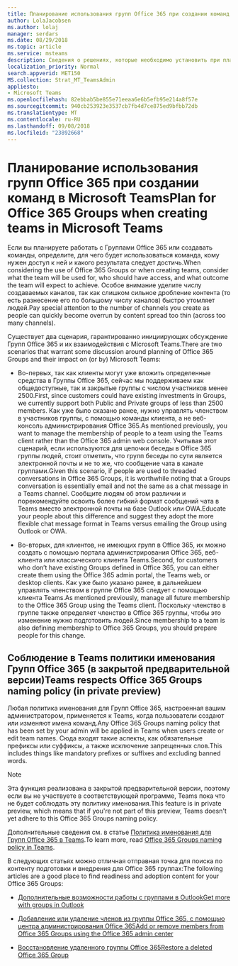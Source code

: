 ```yaml
---
title: Планирование использования групп Office 365 при создании команд в Microsoft Teams
author: LolaJacobsen
ms.author: lolaj
manager: serdars
ms.date: 08/29/2018
ms.topic: article
ms.service: msteams
description: Сведения о решениях, которые необходимо установить при планировании для Office 365 групп, таких как Выбор открытых и закрытых групп, с помощью команды клиента или веб-консоль администрирования Office 365 и инструкции для ваших команд об использовании бесед.
localization_priority: Normal
search.appverid: MET150
MS.collection: Strat_MT_TeamsAdmin
appliesto:
- Microsoft Teams
ms.openlocfilehash: 82ebbab5be855e71eeaa6e6b5efb95e214a8f57e
ms.sourcegitcommit: 940cb253923e3537cb7fb4d7ce875ed9bfbb72db
ms.translationtype: MT
ms.contentlocale: ru-RU
ms.lasthandoff: 09/08/2018
ms.locfileid: "23892668"
---
```

<a name="plan-for-office-365-groups-when-creating-teams-in-microsoft-teams"></a><span data-ttu-id="18742-103">Планирование использования групп Office 365 при создании команд в Microsoft Teams</span><span class="sxs-lookup"><span data-stu-id="18742-103">Plan for Office 365 Groups when creating teams in Microsoft Teams</span></span>
==========================================================

<span data-ttu-id="18742-104">Если вы планируете работать с Группами Office 365 или создавать команды, определите, для чего будет использоваться команда, кому нужен доступ к ней и какого результата следует достичь.</span><span class="sxs-lookup"><span data-stu-id="18742-104">When considering the use of Office 365 Groups or when creating teams, consider what the team will be used for, who should have access, and what outcome the team will expect to achieve.</span></span> <span data-ttu-id="18742-105">Особое внимание уделите числу создаваемых каналов, так как слишком сильное дробление контента (то есть разнесение его по большому числу каналов) быстро утомляет людей.</span><span class="sxs-lookup"><span data-stu-id="18742-105">Pay special attention to the number of channels you create as people can quickly become overrun by content spread too thin (across too many channels).</span></span>

<span data-ttu-id="18742-106">Существует два сценария, гарантированно инициирующих обсуждение Групп Office 365 и их взаимодействия с Microsoft Teams.</span><span class="sxs-lookup"><span data-stu-id="18742-106">There are two scenarios that warrant some discussion around planning of Office 365 Groups and their impact on (or by) Microsoft Teams:</span></span>

-   <span data-ttu-id="18742-107">Во-первых, так как клиенты могут уже вложить определенные средства в Группы Office 365, сейчас мы поддерживаем как общедоступные, так и закрытые группы с числом участников менее 2500.</span><span class="sxs-lookup"><span data-stu-id="18742-107">First, since customers could have existing investments in Groups, we currently support both Public and Private groups of less than 2500 members.</span></span> <span data-ttu-id="18742-108">Как уже было сказано ранее, нужно управлять членством в участников группы, с помощью команды клиента, а не веб-консоль администрирования Office 365.</span><span class="sxs-lookup"><span data-stu-id="18742-108">As mentioned previously, you want to manage the membership of people to a team using the Teams client rather than the Office 365 admin web console.</span></span> <span data-ttu-id="18742-109">Учитывая этот сценарий, если используются для цепочки беседы в Office 365 группы людей, стоит отметить, что групп беседы по сути является электронной почты и не то же, что сообщение чата в канале группами.</span><span class="sxs-lookup"><span data-stu-id="18742-109">Given this scenario, if people are used to threaded conversations in Office 365 Groups, it is worthwhile noting that a Groups conversation is essentially email and not the same as a chat message in a Teams channel.</span></span> <span data-ttu-id="18742-110">Сообщите людям об этом различии и порекомендуйте освоить более гибкий формат сообщений чата в Teams вместо электронной почты на базе Outlook или OWA.</span><span class="sxs-lookup"><span data-stu-id="18742-110">Educate your people about this difference and suggest they adopt the more flexible chat message format in Teams versus emailing the Group using Outlook or OWA.</span></span>

-   <span data-ttu-id="18742-111">Во-вторых, для клиентов, не имеющих групп в Office 365, их можно создать с помощью портала администрирования Office 365, веб-клиента или классического клиента Teams.</span><span class="sxs-lookup"><span data-stu-id="18742-111">Second, for customers who don’t have existing Groups defined in Office 365, you can either create them using the Office 365 admin portal, the Teams web, or desktop clients.</span></span> <span data-ttu-id="18742-112">Как уже было указано ранее, в дальнейшем управлять членством в группе Office 365 следует с помощью клиента Teams.</span><span class="sxs-lookup"><span data-stu-id="18742-112">As mentioned previously, manage all future membership to the Office 365 Group using the Teams client.</span></span> <span data-ttu-id="18742-113">Поскольку членство в группе также определяет членство в Office 365 группы, чтобы это изменение нужно подготовить людей.</span><span class="sxs-lookup"><span data-stu-id="18742-113">Since membership to a team is also defining membership to Office 365 Groups, you should prepare people for this change.</span></span>
 


## <a name="teams-respects-office-365-groups-naming-policy-in-private-preview"></a><span data-ttu-id="18742-114">Соблюдение в Teams политики именования Групп Office 365 (в закрытой предварительной версии)</span><span class="sxs-lookup"><span data-stu-id="18742-114">Teams respects Office 365 Groups naming policy (in private preview)</span></span>

<span data-ttu-id="18742-115">Любая политика именования для Групп Office 365, настроенная вашим администратором, применяется к Teams, когда пользователи создают или изменяют имена команд.</span><span class="sxs-lookup"><span data-stu-id="18742-115">Any Office 365 Groups naming policy that has been set by your admin will be applied in Teams when users create or edit team names.</span></span> <span data-ttu-id="18742-116">Сюда входят такие аспекты, как обязательные префиксы или суффиксы, а также исключение запрещенных слов.</span><span class="sxs-lookup"><span data-stu-id="18742-116">This includes things like mandatory prefixes or suffixes and excluding banned words.</span></span>

> [!NOTE]
> <span data-ttu-id="18742-117">Эта функция реализована в закрытой предварительной версии, поэтому если вы не участвуете в соответствующей программе, Teams пока что не будет соблюдать эту политику именования.</span><span class="sxs-lookup"><span data-stu-id="18742-117">This feature is in private preview, which means that if you're not part of this preview, Teams doesn't yet adhere to this Office 365 Groups naming policy.</span></span>

<span data-ttu-id="18742-118">Дополнительные сведения см. в статье [Политика именования для Групп Office 365 в Teams](https://support.office.com/article/Office-365-Groups-Naming-Policy-6ceca4d3-cad1-4532-9f0f-d469dfbbb552).</span><span class="sxs-lookup"><span data-stu-id="18742-118">To learn more, read [Office 365 Groups naming policy in Teams](https://support.office.com/article/Office-365-Groups-Naming-Policy-6ceca4d3-cad1-4532-9f0f-d469dfbbb552).</span></span>

<span data-ttu-id="18742-119">В следующих статьях можно отличная отправная точка для поиска по контенту подготовки и внедрения для Office 365 группах:</span><span class="sxs-lookup"><span data-stu-id="18742-119">The following articles are a good place to find readiness and adoption content for your Office 365 Groups:</span></span>

-   [<span data-ttu-id="18742-120">Дополнительные возможности работы с группами в Outlook</span><span class="sxs-lookup"><span data-stu-id="18742-120">Get more with groups in Outlook</span></span>](https://support.office.com/article/Get-more-with-Office-365-Groups-in-Outlook-93132800-5b11-49de-8cc2-605b6075b2b9)

-   [<span data-ttu-id="18742-121">Добавление или удаление членов из группы Office 365, с помощью центра администрирования Office 365</span><span class="sxs-lookup"><span data-stu-id="18742-121">Add or remove members from Office 365 Groups using the Office 365 admin center</span></span>](https://support.office.com/article/Manage-Group-membership-in-the-Office-365-admin-center-e186d224-a324-4afa-8300-0e4fc0c3000a)

-   [<span data-ttu-id="18742-122">Восстановление удаленного группы Office 365</span><span class="sxs-lookup"><span data-stu-id="18742-122">Restore a deleted Office 365 Group</span></span>](https://support.office.com/article/Restore-a-deleted-Office-365-Group-b7c66b59-657a-4e1a-8aa0-8163b1f4eb54)

